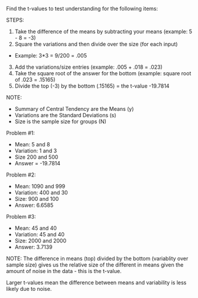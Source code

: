 Find the t-values to test understanding for the following items:

STEPS:
1.  Take the difference of the means by subtracting your means (example:  5 - 8 = -3)
2.  Square the variations and then divide over the size (for each input)
-  Example:  3*3 = 9/200 = .005
3.  Add the variations/size entries (example:  .005 + .018 = .023)
4.  Take the square root of the answer for the bottom (example:  square root of .023 = .15165)
5.  Divide the top (-3) by the bottom (.15165) = the t-value -19.7814

NOTE:  
- Summary of Central Tendency are the Means (y)
- Variations are the Standard Deviations (s)
- Size is the sample size for groups (N)

Problem #1:
- Mean:  5 and 8
- Variation:  1 and 3
- Size 200 and 500
- Answer = -19.7814

Problem #2:
- Mean:  1090 and 999
- Variation:  400 and 30
- Size:  900 and 100
- Answer:  6.6585


Problem #3:
- Mean:  45 and 40
- Variation:  45 and 40
- Size:  2000 and 2000
- Answer:  3.7139

NOTE:  The difference in means (top) divided by the bottom (variablity over sample size) gives us the relative size of the different in means given the amount of noise in the data - this is the t-value.

Larger t-values mean the difference between means and variability is less likely due to noise.
